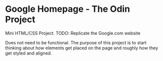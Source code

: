 # Google Homepage - The Odin Project   

Mini HTML/CSS Project.
TODO: Replicate the Google.com website

Does not need to be functional. The purpose of this project is to start thinking about how elements get placed on the page and roughly how they get styled and aligned.  
